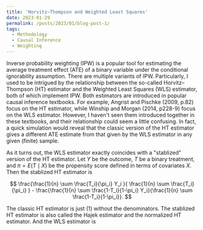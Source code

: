 ```yaml
---
title: 'Horvitz–Thompson and Weighted Least Squares'
date: 2023-01-29
permalink: /posts/2023/01/blog-post-1/
tags:
  - Methodology
  - Causal Inference
  - Weighting
---
```



Inverse probability weighting (IPW) is a popular tool for estimating the average treatment effect (ATE) of a binary variable under the conditional ignorability assumption. There are multiple variants of IPW. Particularly, I used to be intrigued by the relationship between the so-called Horvitz–Thompson (HT) estimator and the Weighted Least Squares (WLS) estimator, both of which implement IPW. Both estimators are introduced in popular causal inference textbooks. For example, Angrist and Pischke (2009, p.82) focus on the HT estimator, while Winship and Morgan (2014, p228-9) focus on the WLS estimator. However, I haven't seen them introduced together in these textbooks, and their relationship could seem a little confusing. In fact, a quick simulation would reveal that the classic version of the HT estimator gives a different ATE estimate from that given by the WLS estimator in any given (finite) sample. 

As it turns out, the WLS estimator exactly coincides with a "stablized" version of the HT estimator. Let $Y$ be the outcome, $T$ be a binary treatment, and $\pi=E(T \mid X)$ be the propensity score defined in terms of covariates $X$. Then the stablized HT estimator is 
<p style="text-align: center;">$$ \frac{\frac{1}{n} \sum  \frac{T_i}{\pi_i} Y_i }{ \frac{1}{n} \sum \frac{T_i}{\pi_i} } - \frac{\frac{1}{n} \sum \frac{1-T_i}{1-\pi_i} Y_i}{\frac{1}{n} \sum \frac{1-T_i}{1-\pi_i}}. $$</p>
The classic HT estimator is just (1) without the denominators. The stablized HT estimator is also called the Hajek estimator and the normalized HT estimator. And the WLS estimator is 
